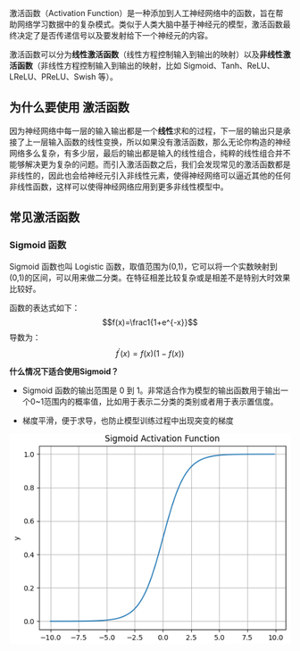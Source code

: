 
激活函数（Activation Function）是一种添加到人工神经网络中的函数，旨在帮助网络学习数据中的复杂模式。类似于人类大脑中基于神经元的模型，激活函数最终决定了是否传递信号以及要发射给下一个神经元的内容。

激活函数可以分为**线性激活函数**（线性方程控制输入到输出的映射）以及**非线性激活函数**（非线性方程控制输入到输出的映射，比如 Sigmoid、Tanh、ReLU、LReLU、PReLU、Swish 等）。

## 为什么要使用 激活函数

因为神经网络中每一层的输入输出都是一个**线性**求和的过程，下一层的输出只是承接了上一层输入函数的线性变换，所以如果没有激活函数，那么无论你构造的神经网络多么复杂，有多少层，最后的输出都是输入的线性组合，纯粹的线性组合并不能够解决更为复杂的问题。而引入激活函数之后，我们会发现常见的激活函数都是非线性的，因此也会给神经元引入非线性元素，使得神经网络可以逼近其他的任何非线性函数，这样可以使得神经网络应用到更多非线性模型中。

## 常见激活函数

### Sigmoid 函数

Sigmoid 函数也叫 Logistic 函数，取值范围为(0,1)，它可以将一个实数映射到(0,1)的区间，可以用来做二分类。在特征相差比较复杂或是相差不是特别大时效果比较好。

函数的表达式如下：
$$f(x)=\frac1{1+e^{-x}}$$
导数为：
$$f^{\prime}(x)=f(x)(1-f(x))$$

**什么情况下适合使用Sigmoid？**

- Sigmoid 函数的输出范围是 0 到 1。非常适合作为模型的输出函数用于输出一个0~1范围内的概率值，比如用于表示二分类的类别或者用于表示置信度。
    
- 梯度平滑，便于求导，也防止模型训练过程中出现突变的梯度

![](image/Pasted%20image%2020231018115736.png)

### 